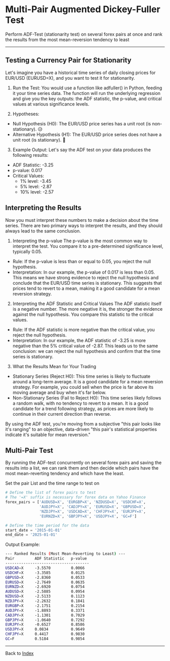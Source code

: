 # Multi-Pair Augmented Dickey-Fuller Test
Perform ADF-Test (stationarity test) on several forex pairs at once and rank the results from the most mean-reversion tendency to least

---

## Testing a Currency Pair for Stationarity
Let's imagine you have a historical time series of daily closing prices for EUR/USD (EURUSD=X), and you want to test it for stationarity.

1. Run the Test: You would use a function like adfuller() in Python, feeding it your time series data. The function will run the underlying regression and give you the key outputs: the ADF statistic, the p-value, and critical values at various significance levels.
   
2. Hypotheses:
* Null Hypothesis (H0​): The EUR/USD price series has a unit root (is non-stationary). 😥
* Alternative Hypothesis (H1​): The EUR/USD price series does not have a unit root (is stationary). 🥳

3. Example Output: Let's say the ADF test on your data produces the following results:
* ADF Statistic: -3.25
* p-value: 0.017
* Critical Values:
  * 1% level: -3.45
  * 5% level: -2.87
  * 10% level: -2.57

## Interpreting the Results
Now you must interpret these numbers to make a decision about the time series. There are two primary ways to interpret the results, and they should always lead to the same conclusion.
1. Interpreting the p-value
The p-value is the most common way to interpret the test. You compare it to a pre-determined significance level, typically 0.05.
* Rule: If the p-value is less than or equal to 0.05, you reject the null hypothesis.
* Interpretation: In our example, the p-value of 0.017 is less than 0.05. This means we have strong evidence to reject the null hypothesis and conclude that the EUR/USD time series is stationary. This suggests that prices tend to revert to a mean, making it a good candidate for a mean reversion strategy.

2. Interpreting the ADF Statistic and Critical Values
The ADF statistic itself is a negative number. The more negative it is, the stronger the evidence against the null hypothesis. You compare this statistic to the critical values.
* Rule: If the ADF statistic is more negative than the critical value, you reject the null hypothesis.
* Interpretation: In our example, the ADF statistic of -3.25 is more negative than the 5% critical value of -2.87. This leads us to the same conclusion: we can reject the null hypothesis and confirm that the time series is stationary.

3. What the Results Mean for Your Trading
* Stationary Series (Reject H0​): This time series is likely to fluctuate around a long-term average. It is a good candidate for a mean reversion strategy. For example, you could sell when the price is far above its moving average and buy when it's far below.
* Non-Stationary Series (Fail to Reject H0​): This time series likely follows a random walk, with no tendency to revert to a mean. It is a good candidate for a trend following strategy, as prices are more likely to continue in their current direction than reverse.

By using the ADF test, you're moving from a subjective "this pair looks like it's ranging" to an objective, data-driven "this pair's statistical properties indicate it's suitable for mean reversion."

## Multi-Pair Test
By running the ADF-test concurrently on several forex pairs and saving the results into a list, we can rank them and then decide which pairs have the most mean-reverting tendency and which have the least.

Set the pair List and the time range to test on
```Python
# Define the list of forex pairs to test
# The '=X' suffix is necessary for forex data on Yahoo Finance
forex_pairs = ['AUDUSD=X', 'EURGBP=X', 'NZDUSD=X', 'USDCHF=X',
               'AUDJPY=X', 'CADJPY=X', 'EURUSD=X', 'GBPUSD=X',
               'NZDJPY=X', 'USDCAD=X', 'CHFJPY=X', 'EURJPY=X',
               'EURNZD=X', 'GBPJPY=X', 'USDJPY=X', 'GC=F']

# Define the time period for the data
start_date = '2015-01-01'
end_date = '2025-01-01'
```

Output Example:
```Bash
--- Ranked Results (Most Mean-Reverting to Least) ---
Pair         ADF Statistic   p-value   
-------------------------------------
USDCAD=X     -3.5570         0.0066    
USDCHF=X     -3.3585         0.0125    
GBPUSD=X     -2.8360         0.0533    
EURUSD=X     -2.7649         0.0635    
EURNZD=X     -2.6920         0.0754    
AUDUSD=X     -2.5885         0.0954    
NZDUSD=X     -2.5133         0.1123    
NZDJPY=X     -2.2632         0.1841    
EURGBP=X     -2.1751         0.2154    
AUDJPY=X     -1.8893         0.3371    
CADJPY=X     -1.1301         0.7029    
GBPJPY=X     -1.0640         0.7292    
EURJPY=X     -0.6527         0.8586    
USDJPY=X     0.0834          0.9649    
CHFJPY=X     0.4417          0.9830    
GC=F         0.5184          0.9854
```

---

Back to [Index](https://github.com/handiko/handiko/blob/master/README.md)
